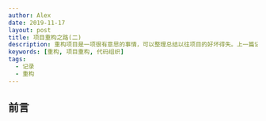 ```yaml
---
author: Alex
date: 2019-11-17
layout: post
title: 项目重构之路(二)
description: 重构项目是一项很有意思的事情，可以整理总结以往项目的好坏得失。上一篇记录了重构业务系统的总体思路，并且大部分都已经完成，其中包括 web 与 native 的客户端，这篇记录重构底层库的经历。
keywords: [重构, 项目重构, 代码组织]
tags:
  - 记录
  - 重构
---
```


## 前言


